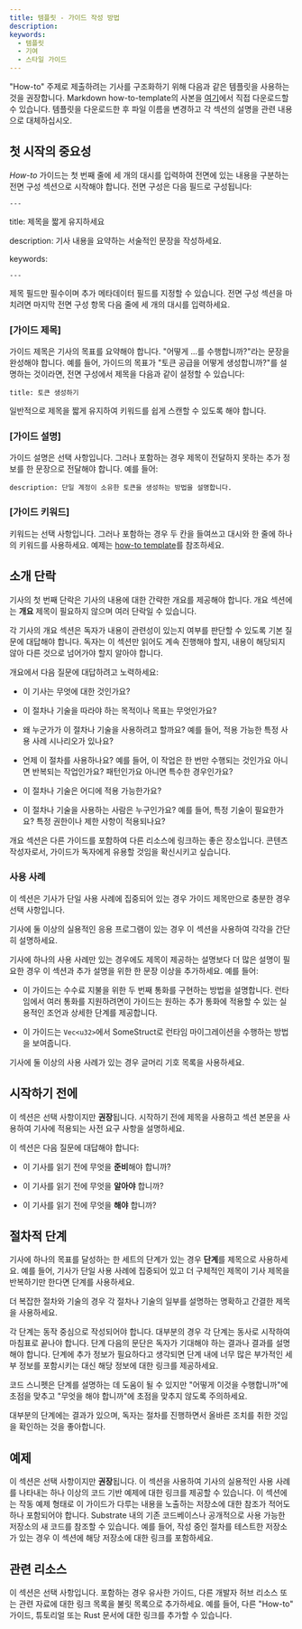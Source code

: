 ```yaml
---
title: 템플릿 - 가이드 작성 방법
description:
keywords:
  - 템플릿
  - 기여
  - 스타일 가이드
---
```


"How-to" 주제로 제출하려는 기사를 구조화하기 위해 다음과 같은 템플릿을 사용하는 것을 권장합니다.
Markdown how-to-template의 사본을 [여기](/assets/contribute-templates/how-to-template.md)에서 직접 다운로드할 수 있습니다.
템플릿을 다운로드한 후 파일 이름을 변경하고 각 섹션의 설명을 관련 내용으로 대체하십시오.

## 첫 시작의 중요성

_How-to_ 가이드는 첫 번째 줄에 세 개의 대시를 입력하여 전면에 있는 내용을 구분하는 전면 구성 섹션으로 시작해야 합니다.
전면 구성은 다음 필드로 구성됩니다:

`---`

title: 제목을 짧게 유지하세요

description: 기사 내용을 요약하는 서술적인 문장을 작성하세요.

keywords:

`---`

제목 필드만 필수이며 추가 메타데이터 필드를 지정할 수 있습니다.
전면 구성 섹션을 마치려면 마지막 전면 구성 항목 다음 줄에 세 개의 대시를 입력하세요.

### [가이드 제목]

가이드 제목은 기사의 목표를 요약해야 합니다.
"어떻게 ...를 수행합니까?"라는 문장을 완성해야 합니다.
예를 들어, 가이드의 목표가 "토큰 공급을 어떻게 생성합니까?"를 설명하는 것이라면, 전면 구성에서 제목을 다음과 같이 설정할 수 있습니다:

`title: 토큰 생성하기`

일반적으로 제목을 짧게 유지하여 키워드를 쉽게 스캔할 수 있도록 해야 합니다.

### [가이드 설명]

가이드 설명은 선택 사항입니다. 그러나 포함하는 경우 제목이 전달하지 못하는 추가 정보를 한 문장으로 전달해야 합니다.
예를 들어:

`description: 단일 계정이 소유한 토큰을 생성하는 방법을 설명합니다.`

### [가이드 키워드]

키워드는 선택 사항입니다. 그러나 포함하는 경우 두 칸을 들여쓰고 대시와 한 줄에 하나의 키워드를 사용하세요.
예제는 [how-to template](/assets/contribute-templates/how-to-template.md)를 참조하세요.

## 소개 단락

기사의 첫 번째 단락은 기사의 내용에 대한 간략한 개요를 제공해야 합니다.
개요 섹션에는 **개요** 제목이 필요하지 않으며 여러 단락일 수 있습니다.

각 기사의 개요 섹션은 독자가 내용이 관련성이 있는지 여부를 판단할 수 있도록 기본 질문에 대답해야 합니다.
독자는 이 섹션만 읽어도 계속 진행해야 할지, 내용이 해당되지 않아 다른 것으로 넘어가야 할지 알아야 합니다.

개요에서 다음 질문에 대답하려고 노력하세요:

- 이 기사는 무엇에 대한 것인가요?

- 이 절차나 기술을 따라야 하는 목적이나 목표는 무엇인가요?

- 왜 누군가가 이 절차나 기술을 사용하려고 할까요? 예를 들어, 적용 가능한 특정 사용 사례 시나리오가 있나요?

- 언제 이 절차를 사용하나요? 예를 들어, 이 작업은 한 번만 수행되는 것인가요 아니면 반복되는 작업인가요? 패턴인가요 아니면 특수한 경우인가요?

- 이 절차나 기술은 어디에 적용 가능한가요?

- 이 절차나 기술을 사용하는 사람은 누구인가요? 예를 들어, 특정 기술이 필요한가요? 특정 권한이나 제한 사항이 적용되나요?

개요 섹션은 다른 가이드를 포함하여 다른 리소스에 링크하는 좋은 장소입니다.
콘텐츠 작성자로서, 가이드가 독자에게 유용할 것임을 확신시키고 싶습니다.

### 사용 사례

이 섹션은 기사가 단일 사용 사례에 집중되어 있는 경우 가이드 제목만으로 충분한 경우 선택 사항입니다.

기사에 둘 이상의 실용적인 응용 프로그램이 있는 경우 이 섹션을 사용하여 각각을 간단히 설명하세요.

기사에 하나의 사용 사례만 있는 경우에도 제목이 제공하는 설명보다 더 많은 설명이 필요한 경우 이 섹션과 추가 설명을 위한 한 문장 이상을 추가하세요. 예를 들어:

- 이 가이드는 수수료 지불을 위한 두 번째 통화를 구현하는 방법을 설명합니다. 런타임에서 여러 통화를 지원하려면이 가이드는 원하는 추가 통화에 적용할 수 있는 실용적인 조언과 상세한 단계를 제공합니다.

- 이 가이드는 `Vec<u32>`에서 SomeStruct로 런타임 마이그레이션을 수행하는 방법을 보여줍니다.

기사에 둘 이상의 사용 사례가 있는 경우 글머리 기호 목록을 사용하세요.

## 시작하기 전에

이 섹션은 선택 사항이지만 **권장**됩니다.
시작하기 전에 제목을 사용하고 섹션 본문을 사용하여 기사에 적용되는 사전 요구 사항을 설명하세요.

이 섹션은 다음 질문에 대답해야 합니다:

- 이 기사를 읽기 전에 무엇을 **준비**해야 합니까?

- 이 기사를 읽기 전에 무엇을 **알아야** 합니까?

- 이 기사를 읽기 전에 무엇을 **해야** 합니까?

## 절차적 단계

기사에 하나의 목표를 달성하는 한 세트의 단계가 있는 경우 **단계**를 제목으로 사용하세요.
예를 들어, 기사가 단일 사용 사례에 집중되어 있고 더 구체적인 제목이 기사 제목을 반복하기만 한다면 단계를 사용하세요.

더 복잡한 절차와 기술의 경우 각 절차나 기술의 일부를 설명하는 명확하고 간결한 제목을 사용하세요.

각 단계는 동작 중심으로 작성되어야 합니다.
대부분의 경우 각 단계는 동사로 시작하여 마침표로 끝나야 합니다.
단계 다음의 문단은 독자가 기대해야 하는 결과나 결과를 설명해야 합니다.
단계에 추가 정보가 필요하다고 생각되면 단계 내에 너무 많은 부가적인 세부 정보를 포함시키는 대신 해당 정보에 대한 링크를 제공하세요.

코드 스니펫은 단계를 설명하는 데 도움이 될 수 있지만 "어떻게 이것을 수행합니까"에 초점을 맞추고 "무엇을 해야 합니까"에 초점을 맞추지 않도록 주의하세요.

대부분의 단계에는 결과가 있으며, 독자는 절차를 진행하면서 올바른 조치를 취한 것임을 확인하는 것을 좋아합니다.

## 예제

이 섹션은 선택 사항이지만 **권장**됩니다.
이 섹션을 사용하여 기사의 실용적인 사용 사례를 나타내는 하나 이상의 코드 기반 예제에 대한 링크를 제공할 수 있습니다.
이 섹션에는 작동 예제 형태로 이 가이드가 다루는 내용을 노출하는 저장소에 대한 참조가 적어도 하나 포함되어야 합니다.
Substrate 내의 기존 코드베이스나 공개적으로 사용 가능한 저장소의 새 코드를 참조할 수 있습니다.
예를 들어, 작성 중인 절차를 테스트한 저장소가 있는 경우 이 섹션에 해당 저장소에 대한 링크를 포함하세요.

## 관련 리소스

이 섹션은 선택 사항입니다.
포함하는 경우 유사한 가이드, 다른 개발자 허브 리소스 또는 관련 자료에 대한 링크 목록을 불릿 목록으로 추가하세요.
예를 들어, 다른 "How-to" 가이드, 튜토리얼 또는 Rust 문서에 대한 링크를 추가할 수 있습니다.